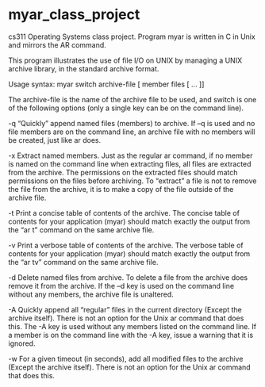 # myar_class_project
cs311 Operating Systems class project. Program myar is written in C in Unix and mirrors the AR command.

This program illustrates the use of file I/O on UNIX by managing a UNIX archive library, in the standard archive format.

Usage syntax:
  myar switch archive-file [ member files [ ... ]]

The archive-file is the name of the archive file to be used, and switch is one of the following options (only a single key can be on
the command line).

-q 
“Quickly” append named files (members) to archive. If –q is used and no file members are on the command line, an archive file with no members will be created, just like ar does.

-x
Extract named members. Just as the regular ar command, if no member is named on the command line when extracting files, all files are extracted from the archive. The permissions on the extracted files should match permissions on the files before archiving. To
“extract” a file is not to remove the file from the archive, it is to make a copy of the file outside of the archive file.

-t
Print a concise table of contents of the archive. The concise table of contents for your application (myar) should match exactly the output from the “ar t” command on the same archive file.

-v
Print a verbose table of contents of the archive. The verbose table of contents for your application (myar) should match exactly the output from the “ar tv” command on the same archive file.

-d
Delete named files from archive. To delete a file from the archive does remove it from the archive. If the –d key is used on the command line without any members, the archive file is unaltered.

-A
Quickly append all “regular” files in the current directory (Except the archive itself). There is not an option for the Unix ar command that does this. The -A key is used without any members listed on the command line. If a member is on the command line with the -A key, issue a warning that it is ignored.

-w
For a given timeout (in seconds), add all modified files to the archive (Except the archive itself). There is not an option for the Unix ar command that does this. 
